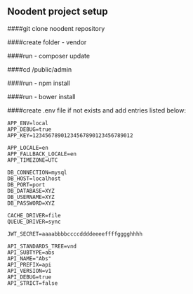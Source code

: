 ## Noodent project setup

####git clone noodent repository

####create folder - vendor

####run - composer update

####cd /public/admin

####run - npm install

####run - bower install

####create .env file if not exists and add entries listed below:

```
APP_ENV=local
APP_DEBUG=true
APP_KEY=12345678901234567890123456789012

APP_LOCALE=en
APP_FALLBACK_LOCALE=en
APP_TIMEZONE=UTC

DB_CONNECTION=mysql
DB_HOST=localhost
DB_PORT=port
DB_DATABASE=XYZ
DB_USERNAME=XYZ
DB_PASSWORD=XYZ

CACHE_DRIVER=file
QUEUE_DRIVER=sync

JWT_SECRET=aaaabbbbccccddddeeeeffffgggghhhh

API_STANDARDS_TREE=vnd
API_SUBTYPE=abs
API_NAME="Abs"
API_PREFIX=api
API_VERSION=v1
API_DEBUG=true
API_STRICT=false
```

